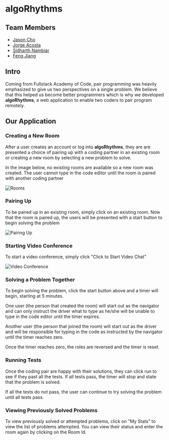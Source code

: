 # algoRhythms

## Team Members

* [Jason Cho](https://github.com/cho-jason)
* [Jorge Acosta](https://github.com/JorgeAcostaDLP)
* [Sidharth Nambiar](https://github.com/SidharthNambiar)
* [Feng Jiang](https://github.com/fjiang91)

## Intro

Coming from Fullstack Academy of Code, pair programming was heavily emphasized to give us two perspectives on a single problem. We believe that this helped us become better programmers which is why we developed **algoRhythms**, a web application to enable two coders to pair program remotely.

## Our Application

### Creating a New Room

After a user creates an account or log into **algoRhythms**, they are are presented a choice of pairing up with a coding partner in an existing room or creating a new room by selecting a new problem to solve.

In the image below, no existing rooms are available so a new room was created. The user cannot type in the code editor until the room is paired with another coding partner

![Rooms](https://firebasestorage.googleapis.com/v0/b/algorhythms1904.appspot.com/o/ReadMe%20Images%2Frooms.gif?alt=media&token=dae9c307-2c51-4e4b-a240-0bd64296d712)

### Pairing Up

To be paired up in an existing room, simply click on an existing room. Now that the room is paired up, the users will be presented with a start button to begin solving the problem

![Pairing Up](https://firebasestorage.googleapis.com/v0/b/algorhythms1904.appspot.com/o/ReadMe%20Images%2Fpairing.gif?alt=media&token=ac1f7e08-3858-4278-ab0e-15366ddc84f5)

### Starting Video Conference

To start a video conference, simply click "Click to Start Video Chat"

![Video Conference](https://im2.ezgif.com/tmp/ezgif-2-aa880b354702.gif)

### Solving a Problem Together

To begin solving the problem, click the start button above and a timer will begin, starting at 5 minutes.

One user (the person that created the room) will start out as the navigator and can only instruct the driver what to type as he/she will be unable to type in the code editor until the timer expires.

Another user (the person that joined the room) will start out as the driver and will be responsible for typing in the code as instructed by the navigator until the timer reaches zero.

Once the timer reaches zero, the roles are reversed and the timer is reset.

### Running Tests

Once the coding pair are happy with their solutions, they can click run to see if they past all the tests. If all tests pass, the timer will stop and state that the problem is solved.

If all the tests do not pass, the user can continue to try solving the problem until all tests pass.

### Viewing Previously Solved Problems

To view previously solved or attempted problems, click on "My Stats" to view the list of problems attempted. You can view their status and enter the room again by clicking on the Room Id.

